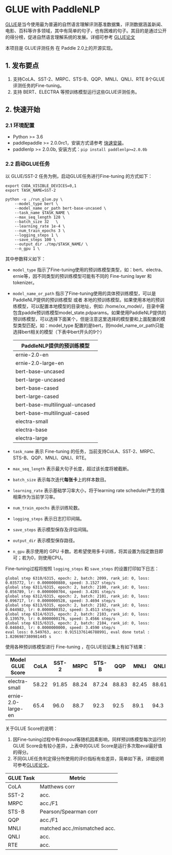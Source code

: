 # GLUE with PaddleNLP

[GLUE](https://gluebenchmark.com/)是当今使用最为普遍的自然语言理解评测基准数据集，评测数据涵盖新闻、电影、百科等许多领域，其中有简单的句子，也有困难的句子。其目的是通过公开的得分榜，促进自然语言理解系统的发展。详细可参考 [GLUE论文](https://openreview.net/pdf?id=rJ4km2R5t7)

本项目是 GLUE评测任务 在 Paddle 2.0上的开源实现。

## 1. 发布要点

1. 支持CoLA、SST-2、MRPC、STS-B、QQP、MNLI、QNLI、RTE 8个GLUE评测任务的Fine-tuning。
2. 支持 BERT、ELECTRA 等预训练模型运行这些GLUE评测任务。

## 2. 快速开始

### 2.1 环境配置
- Python >= 3.6
- paddlepaddle >= 2.0.0rc1，安装方式请参考 [快速安装](https://www.paddlepaddle.org.cn/install/quick)。
- paddlenlp >= 2.0.0b, 安装方式：`pip install paddlenlp>=2.0.0b`

### 2.2 启动GLUE任务
以 GLUE/SST-2 任务为例，启动GLUE任务进行Fine-tuning 的方式如下：

```shell
export CUDA_VISIBLE_DEVICES=0,1
export TASK_NAME=SST-2

python -u ./run_glue.py \
    --model_type bert \
    --model_name_or_path bert-base-uncased \
    --task_name $TASK_NAME \
    --max_seq_length 128 \
    --batch_size 32   \
    --learning_rate 1e-4 \
    --num_train_epochs 3 \
    --logging_steps 1 \
    --save_steps 100 \
    --output_dir ./tmp/$TASK_NAME/ \
    --n_gpu 1 \

```

其中参数释义如下：
- `model_type` 指示了Fine-tuning使用的预训练模型类型，如：bert、electra、ernie等，因不同类型的预训练模型可能有不同的 Fine-tuning layer 和 tokenizer。
- `model_name_or_path` 指示了Fine-tuning使用的具体预训练模型，可以是PaddleNLP提供的预训练模型 或者 本地的预训练模型。如果使用本地的预训练模型，可以配置本地模型的目录地址，例如: /home/xx_model/，目录中需包含paddle预训练模型model_state.pdparams。如果使用PaddleNLP提供的预训练模型，可以选择下面某个，但是注意这里选择的模型要和上面配置的模型类型匹配，如：model_type 配置的是bert，则model_name_or_path只能选择bert相关的模型（下表中bert开头的9个）

   | PaddleNLP提供的预训练模型        |
   |---------------------------------|
   | ernie-2.0-en                    |
   | ernie-2.0-large-en              |
   | bert-base-uncased               |
   | bert-large-uncased              |
   | bert-base-cased                 |
   | bert-large-cased                |
   | bert-base-multilingual-uncased  |
   | bert-base-multilingual-cased    |
   | electra-small                   |
   | electra-base                    |
   | electra-large                   |

- `task_name` 表示 Fine-tuning 的任务，当前支持CoLA、SST-2、MRPC、STS-B、QQP、MNLI、QNLI、RTE。
- `max_seq_length` 表示最大句子长度，超过该长度将被截断。
- `batch_size` 表示每次迭代**每张卡**上的样本数目。
- `learning_rate` 表示基础学习率大小，将于learning rate scheduler产生的值相乘作为当前学习率。
- `num_train_epochs` 表示训练轮数。
- `logging_steps` 表示日志打印间隔。
- `save_steps` 表示模型保存及评估间隔。
- `output_dir` 表示模型保存路径。
- `n_gpu` 表示使用的 GPU 卡数。若希望使用多卡训练，将其设置为指定数目即可；若为0，则使用CPU。

Fine-tuning过程将按照 `logging_steps` 和 `save_steps` 的设置打印如下日志：

```
global step 6310/6315, epoch: 2, batch: 2099, rank_id: 0, loss: 0.035772, lr: 0.0000000880, speed: 3.1527 step/s
global step 6311/6315, epoch: 2, batch: 2100, rank_id: 0, loss: 0.056789, lr: 0.0000000704, speed: 3.4201 step/s
global step 6312/6315, epoch: 2, batch: 2101, rank_id: 0, loss: 0.096717, lr: 0.0000000528, speed: 3.4694 step/s
global step 6313/6315, epoch: 2, batch: 2102, rank_id: 0, loss: 0.044982, lr: 0.0000000352, speed: 3.4513 step/s
global step 6314/6315, epoch: 2, batch: 2103, rank_id: 0, loss: 0.139579, lr: 0.0000000176, speed: 3.4566 step/s
global step 6315/6315, epoch: 2, batch: 2104, rank_id: 0, loss: 0.046043, lr: 0.0000000000, speed: 3.4590 step/s
eval loss: 0.549763, acc: 0.9151376146788991, eval done total : 1.8206987380981445 s
```

使用各种预训练模型进行 Fine-tuning ，在GLUE验证集上有如下结果：

| Model GLUE Score   | CoLA  | SST-2  | MRPC   | STS-B  | QQP    | MNLI   | QNLI   | RTE    |
|--------------------|-------|--------|--------|--------|--------|--------|--------|--------|
| electra-small      | 58.22 | 91.85  | 88.24  | 87.24  | 88.83  | 82.45  | 88.61  | 66.78  |
| ernie-2.0-large-en | 65.4  | 96.0   | 88.7   | 92.3   | 92.5   | 89.1   | 94.3   | 85.2   |

关于GLUE Score的说明：
1. 因Fine-tuning过程中有dropout等随机因素影响，同样预训练模型每次运行的GLUE Score会有较小差异，上表中的GLUE Score是运行多次取eval最好值的得分。
2. 不同GLUE任务判定得分所使用的评价指标有些差异，简单如下表，详细说明可参考[GLUE论文](https://openreview.net/pdf?id=rJ4km2R5t7)。

| GLUE Task  | Metric                       |
|------------|------------------------------|
| CoLA       | Matthews corr                |
| SST-2      | acc.                         |
| MRPC       | acc./F1                      |
| STS-B      | Pearson/Spearman corr        |
| QQP        | acc./F1                      |
| MNLI       | matched acc./mismatched acc. |
| QNLI       | acc.                         |
| RTE        | acc.                         |
